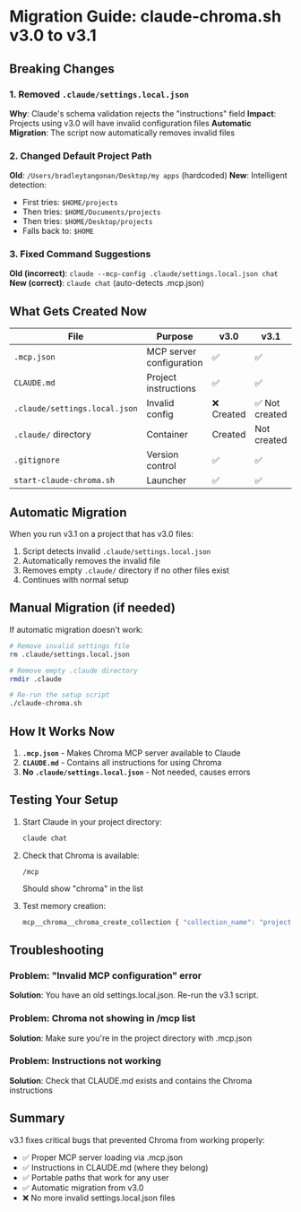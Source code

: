 # Migration Guide: claude-chroma.sh v3.0 to v3.1

## Breaking Changes

### 1. Removed `.claude/settings.local.json`
**Why**: Claude's schema validation rejects the "instructions" field
**Impact**: Projects using v3.0 will have invalid configuration files
**Automatic Migration**: The script now automatically removes invalid files

### 2. Changed Default Project Path
**Old**: `/Users/bradleytangonan/Desktop/my apps` (hardcoded)
**New**: Intelligent detection:
- First tries: `$HOME/projects`
- Then tries: `$HOME/Documents/projects`
- Then tries: `$HOME/Desktop/projects`
- Falls back to: `$HOME`

### 3. Fixed Command Suggestions
**Old (incorrect)**: `claude --mcp-config .claude/settings.local.json chat`
**New (correct)**: `claude chat` (auto-detects .mcp.json)

## What Gets Created Now

| File | Purpose | v3.0 | v3.1 |
|------|---------|------|------|
| `.mcp.json` | MCP server configuration | ✅ | ✅ |
| `CLAUDE.md` | Project instructions | ✅ | ✅ |
| `.claude/settings.local.json` | Invalid config | ❌ Created | ✅ Not created |
| `.claude/` directory | Container | Created | Not created |
| `.gitignore` | Version control | ✅ | ✅ |
| `start-claude-chroma.sh` | Launcher | ✅ | ✅ |

## Automatic Migration

When you run v3.1 on a project that has v3.0 files:
1. Script detects invalid `.claude/settings.local.json`
2. Automatically removes the invalid file
3. Removes empty `.claude/` directory if no other files exist
4. Continues with normal setup

## Manual Migration (if needed)

If automatic migration doesn't work:

```bash
# Remove invalid settings file
rm .claude/settings.local.json

# Remove empty .claude directory
rmdir .claude

# Re-run the setup script
./claude-chroma.sh
```

## How It Works Now

1. **`.mcp.json`** - Makes Chroma MCP server available to Claude
2. **`CLAUDE.md`** - Contains all instructions for using Chroma
3. **No `.claude/settings.local.json`** - Not needed, causes errors

## Testing Your Setup

1. Start Claude in your project directory:
   ```bash
   claude chat
   ```

2. Check that Chroma is available:
   ```
   /mcp
   ```
   Should show "chroma" in the list

3. Test memory creation:
   ```javascript
   mcp__chroma__chroma_create_collection { "collection_name": "project_memory" }
   ```

## Troubleshooting

### Problem: "Invalid MCP configuration" error
**Solution**: You have an old settings.local.json. Re-run the v3.1 script.

### Problem: Chroma not showing in /mcp list
**Solution**: Make sure you're in the project directory with .mcp.json

### Problem: Instructions not working
**Solution**: Check that CLAUDE.md exists and contains the Chroma instructions

## Summary

v3.1 fixes critical bugs that prevented Chroma from working properly:
- ✅ Proper MCP server loading via .mcp.json
- ✅ Instructions in CLAUDE.md (where they belong)
- ✅ Portable paths that work for any user
- ✅ Automatic migration from v3.0
- ❌ No more invalid settings.local.json files